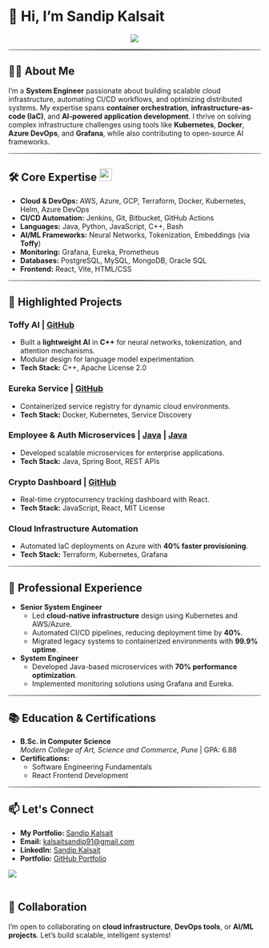 # 👋 Hi, I’m Sandip Kalsait

<p align="center">
  <a href="#"><img src="https://readme-typing-svg.herokuapp.com?font=Time+New+Roman&color=cyan&size=25&center=true&vCenter=true&width=600&height=100&lines=Welcome+To+My+GitHub+Profile..&hearts;++;Cloud+Infrastructure+Architect,;DevOps+Automation+Specialist,;Containerization+Expert,;AI/ML+Enthusiast,;Open-Source+Contributor+<3"></a>
</p>

<hr style="border: none; height: 2px; background: linear-gradient(to right, #aaa, #333, #aaa);" />


## 👨‍💻 About Me
I’m a **System Engineer** passionate about building scalable cloud infrastructure, automating CI/CD workflows, and optimizing distributed systems. My expertise spans **container orchestration**, **infrastructure-as-code (IaC)**, and **AI-powered application development**. I thrive on solving complex infrastructure challenges using tools like **Kubernetes**, **Docker**, **Azure DevOps**, and **Grafana**, while also contributing to open-source AI frameworks.

<hr style="border: none; height: 2px; background: linear-gradient(to right, #aaa, #333, #aaa);" />

## 🛠 Core Expertise  <img src="https://media2.giphy.com/media/QssGEmpkyEOhBCb7e1/giphy.gif?cid=ecf05e47a0n3gi1bfqntqmob8g9aid1oyj2wr3ds3mg700bl&rid=giphy.gif" width ="25">
- **Cloud & DevOps:** AWS, Azure, GCP, Terraform, Docker, Kubernetes, Helm, Azure DevOps
- **CI/CD Automation:** Jenkins, Git, Bitbucket, GitHub Actions
- **Languages:** Java, Python, JavaScript, C++, Bash
- **AI/ML Frameworks:** Neural Networks, Tokenization, Embeddings (via **Toffy**)
- **Monitoring:** Grafana, Eureka, Prometheus
- **Databases:** PostgreSQL, MySQL, MongoDB, Oracle SQL
- **Frontend:** React, Vite, HTML/CSS

<hr style="border: none; height: 2px; background: linear-gradient(to right, #aaa, #333, #aaa);" />

## 🚀 Highlighted Projects

### **Toffy AI** | [GitHub](https://github.com/sandipkalsait/toffy-console)
- Built a **lightweight AI** in **C++** for neural networks, tokenization, and attention mechanisms.
- Modular design for language model experimentation.
- **Tech Stack:** C++, Apache License 2.0

### **Eureka Service** | [GitHub](https://github.com/sandipkalsait/eureka-service)
- Containerized service registry for dynamic cloud environments.
- **Tech Stack:** Docker, Kubernetes, Service Discovery

### **Employee & Auth Microservices** | [Java](https://github.com/sandipkalsait/employee-service) | [Java](https://github.com/sandipkalsait/auth-service-lite)
- Developed scalable microservices for enterprise applications.
- **Tech Stack:** Java, Spring Boot, REST APIs

### **Crypto Dashboard** | [GitHub](https://github.com/sandipkalsait/crypto-dashboard)
- Real-time cryptocurrency tracking dashboard with React.
- **Tech Stack:** JavaScript, React, MIT License

### **Cloud Infrastructure Automation**
- Automated IaC deployments on Azure with **40% faster provisioning**.
- **Tech Stack:** Terraform, Kubernetes, Grafana

<hr style="border: none; height: 2px; background: linear-gradient(to right, #aaa, #333, #aaa);" />

## 💼 Professional Experience
- **Senior System Engineer**  
  - Led **cloud-native infrastructure** design using Kubernetes and AWS/Azure.
  - Automated CI/CD pipelines, reducing deployment time by **40%**.
  - Migrated legacy systems to containerized environments with **99.9% uptime**.
- **System Engineer**  
  - Developed Java-based microservices with **70% performance optimization**.
  - Implemented monitoring solutions using Grafana and Eureka.

<hr style="border: none; height: 2px; background: linear-gradient(to right, #aaa, #333, #aaa);" />

## 📚 Education & Certifications
- **B.Sc. in Computer Science**  
  *Modern College of Art, Science and Commerce, Pune* | GPA: 6.88  
- **Certifications:**  
  - Software Engineering Fundamentals
  - React Frontend Development

<hr style="border: none; height: 2px; background: linear-gradient(to right, #aaa, #333, #aaa);" />

## 📫 Let's Connect

- **My Portfolio:** [Sandip Kalsait](https://sandipkalsait.github.io/sandipkalsait) 
- **Email:** [kalsaitsandip91@gmail.com](mailto:kalsaitsandip91@gmail.com)  
- **LinkedIn:** [Sandip Kalsait](https://www.linkedin.com/in/sandipkalsait)  
- **Portfolio:** [GitHub Portfolio](https://github.com/sandipkalsait)

<img src="https://user-images.githubusercontent.com/73097560/115834477-dbab4500-a447-11eb-908a-139a6edaec5c.gif"><br><br>

## 🌟 Collaboration
I’m open to collaborating on **cloud infrastructure**, **DevOps tools**, or **AI/ML projects**. Let’s build scalable, intelligent systems!  
